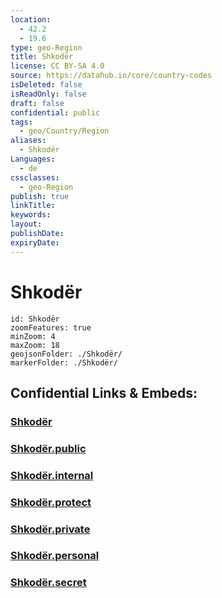 ```yaml
---
location:
  - 42.2
  - 19.6
type: geo-Region
title: Shkodër
license: CC BY-SA 4.0
source: https://datahub.io/core/country-codes
isDeleted: false
isReadOnly: false
draft: false
confidential: public
tags:
  - geo/Country/Region
aliases:
  - Shkodër
Languages:
  - de
cssclasses:
  - geo-Region
publish: true
linkTitle:
keywords:
layout:
publishDate:
expiryDate:
---
```


# Shkodër

```leaflet
id: Shkodër
zoomFeatures: true 
minZoom: 4 
maxZoom: 18
geojsonFolder: ./Shkodër/
markerFolder: ./Shkodër/
```


## Confidential Links & Embeds: 

### [Shkodër](/_Standards/Earth/Continent/Europe/Europe~South/Albania/Counties~Albania/Shkodër.md) 

### [Shkodër.public](/_public/Earth/Continent/Europe/Europe~South/Albania/Counties~Albania/Shkodër.public.md) 

### [Shkodër.internal](/_internal/Earth/Continent/Europe/Europe~South/Albania/Counties~Albania/Shkodër.internal.md) 

### [Shkodër.protect](/_protect/Earth/Continent/Europe/Europe~South/Albania/Counties~Albania/Shkodër.protect.md) 

### [Shkodër.private](/_private/Earth/Continent/Europe/Europe~South/Albania/Counties~Albania/Shkodër.private.md) 

### [Shkodër.personal](/_personal/Earth/Continent/Europe/Europe~South/Albania/Counties~Albania/Shkodër.personal.md) 

### [Shkodër.secret](/_secret/Earth/Continent/Europe/Europe~South/Albania/Counties~Albania/Shkodër.secret.md)

